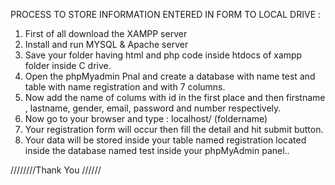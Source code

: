 
PROCESS TO STORE INFORMATION ENTERED IN FORM TO LOCAL DRIVE :
1. First of all download the XAMPP server
2. Install and run MYSQL & Apache server
3. Save your folder having html and php code inside htdocs of xampp folder inside C drive.
4. Open the phpMyadmin Pnal and create a database with name test and table with name 
registration and with 7 columns.
5. Now add the name of colums with id in the first place and then firstname , lastname,
 gender, email, password and number respectively.
6. Now go to your browser and type : localhost/ (foldername)
7. Your registration form will occur then fill the detail and hit submit button.
8. Your data will be stored inside your table named registration located inside the 
database named test inside your phpMyAdmin panel..



////////Thank You //////
